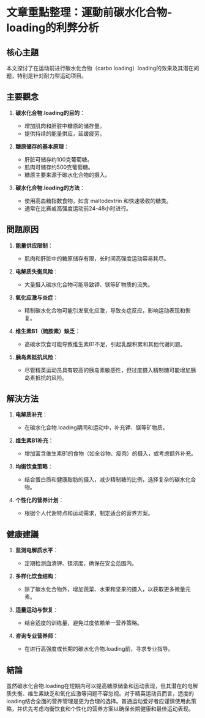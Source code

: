 # 文章重點整理：運動前碳水化合物-loading的利弊分析

## 核心主題
本文探讨了在运动前进行碳水化合物（carbo loading）loading的效果及其潜在问题，特别是针对耐力型运动项目。

## 主要觀念
1. **碳水化合物.loading的目的**：
   - 增加肌肉和肝脏中糖原的储存量。
   - 提供持续的能量供应，延缓疲劳。

2. **糖原储存的基本原理**：
   - 肝脏可储存约100克葡萄糖。
   - 肌肉可储存约500克葡萄糖。
   - 糖原主要来源于碳水化合物的摄入。

3. **碳水化合物.loading的方法**：
   - 使用高血糖指数食物，如含 maltodextrin 和快速吸收的糖类。
   - 通常在比赛或高强度运动前24-48小时进行。

## 問題原因
1. **能量供应限制**：
   - 肌肉和肝脏中的糖原储存有限，长时间高强度运动容易耗尽。
   
2. **电解质失衡风险**：
   - 大量摄入碳水化合物可能导致钾、镁等矿物质的流失。

3. **氧化应激与炎症**：
   - 精制碳水化合物可能引发氧化应激，导致炎症反应，影响运动表现和恢复。

4. **维生素B1（硫胺素）缺乏**：
   - 高碳水饮食可能导致维生素B1不足，引起乳酸积累和其他代谢问题。

5. **胰岛素抵抗风险**：
   - 尽管精英运动员具有较高的胰岛素敏感性，但过度摄入精制糖可能增加胰岛素抵抗的风险。

## 解決方法
1. **电解质补充**：
   - 在碳水化合物.loading期间和运动中，补充钾、镁等矿物质。

2. **维生素B1补充**：
   - 增加富含维生素B1的食物（如全谷物、瘦肉）的摄入，或考虑额外补充。

3. **均衡饮食策略**：
   - 结合蛋白质和健康脂肪的摄入，减少精制糖的比例，选择复杂的碳水化合物。

4. **个性化的营养计划**：
   - 根据个人代谢特点和运动需求，制定适合的营养方案。

## 健康建議
1. **监测电解质水平**：
   - 定期检测血清钾、镁浓度，确保在安全范围内。

2. **多样化饮食结构**：
   - 除了碳水化合物外，增加蔬菜、水果和坚果的摄入，以获取更多微量元素。

3. **适量运动与恢复**：
   - 结合适度的训练量，避免过度依赖单一营养策略。

4. **咨询专业营养师**：
   - 在进行高强度或长期的碳水化合物.loading前，寻求专业指导。

## 結論
虽然碳水化合物.loading在短期内可以提高糖原储备和运动表现，但其潜在的电解质失衡、维生素缺乏和氧化应激等问题不容忽视。对于精英运动员而言，适度的loading结合全面的营养管理是更为合理的选择。普通运动爱好者应谨慎使用此策略，并优先考虑均衡饮食和个性化的营养方案以确保长期健康和最佳运动表现。